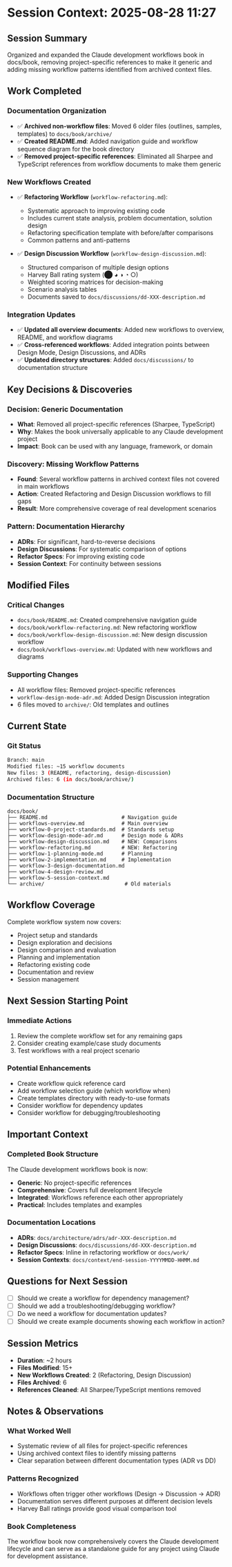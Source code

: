 # Session Context: 2025-08-28 11:27

## Session Summary
Organized and expanded the Claude development workflows book in docs/book, removing project-specific references to make it generic and adding missing workflow patterns identified from archived context files.

## Work Completed

### Documentation Organization
- ✅ **Archived non-workflow files**: Moved 6 older files (outlines, samples, templates) to `docs/book/archive/`
- ✅ **Created README.md**: Added navigation guide and workflow sequence diagram for the book directory
- ✅ **Removed project-specific references**: Eliminated all Sharpee and TypeScript references from workflow documents to make them generic

### New Workflows Created
- ✅ **Refactoring Workflow** (`workflow-refactoring.md`): 
  - Systematic approach to improving existing code
  - Includes current state analysis, problem documentation, solution design
  - Refactoring specification template with before/after comparisons
  - Common patterns and anti-patterns

- ✅ **Design Discussion Workflow** (`workflow-design-discussion.md`):
  - Structured comparison of multiple design options
  - Harvey Ball rating system (⬤ ◕ ◑ ◔ ○)
  - Weighted scoring matrices for decision-making
  - Scenario analysis tables
  - Documents saved to `docs/discussions/dd-XXX-description.md`

### Integration Updates
- ✅ **Updated all overview documents**: Added new workflows to overview, README, and workflow diagrams
- ✅ **Cross-referenced workflows**: Added integration points between Design Mode, Design Discussions, and ADRs
- ✅ **Updated directory structures**: Added `docs/discussions/` to documentation structure

## Key Decisions & Discoveries

### Decision: Generic Documentation
- **What**: Removed all project-specific references (Sharpee, TypeScript)
- **Why**: Makes the book universally applicable to any Claude development project
- **Impact**: Book can be used with any language, framework, or domain

### Discovery: Missing Workflow Patterns
- **Found**: Several workflow patterns in archived context files not covered in main workflows
- **Action**: Created Refactoring and Design Discussion workflows to fill gaps
- **Result**: More comprehensive coverage of real development scenarios

### Pattern: Documentation Hierarchy
- **ADRs**: For significant, hard-to-reverse decisions
- **Design Discussions**: For systematic comparison of options
- **Refactor Specs**: For improving existing code
- **Session Context**: For continuity between sessions

## Modified Files

### Critical Changes
- `docs/book/README.md`: Created comprehensive navigation guide
- `docs/book/workflow-refactoring.md`: New refactoring workflow
- `docs/book/workflow-design-discussion.md`: New design discussion workflow
- `docs/book/workflows-overview.md`: Updated with new workflows and diagrams

### Supporting Changes
- All workflow files: Removed project-specific references
- `workflow-design-mode-adr.md`: Added Design Discussion integration
- 6 files moved to `archive/`: Old templates and outlines

## Current State

### Git Status
```bash
Branch: main
Modified files: ~15 workflow documents
New files: 3 (README, refactoring, design-discussion)
Archived files: 6 (in docs/book/archive/)
```

### Documentation Structure
```
docs/book/
├── README.md                        # Navigation guide
├── workflows-overview.md            # Main overview
├── workflow-0-project-standards.md  # Standards setup
├── workflow-design-mode-adr.md      # Design mode & ADRs
├── workflow-design-discussion.md    # NEW: Comparisons
├── workflow-refactoring.md          # NEW: Refactoring
├── workflow-1-planning-mode.md      # Planning
├── workflow-2-implementation.md     # Implementation
├── workflow-3-design-documentation.md
├── workflow-4-design-review.md
├── workflow-5-session-context.md
└── archive/                          # Old materials
```

## Workflow Coverage
Complete workflow system now covers:
- Project setup and standards
- Design exploration and decisions
- Design comparison and evaluation
- Planning and implementation
- Refactoring existing code
- Documentation and review
- Session management

## Next Session Starting Point

### Immediate Actions
1. Review the complete workflow set for any remaining gaps
2. Consider creating example/case study documents
3. Test workflows with a real project scenario

### Potential Enhancements
- Create workflow quick reference card
- Add workflow selection guide (which workflow when)
- Create templates directory with ready-to-use formats
- Consider workflow for dependency updates
- Consider workflow for debugging/troubleshooting

## Important Context

### Completed Book Structure
The Claude development workflows book is now:
- **Generic**: No project-specific references
- **Comprehensive**: Covers full development lifecycle
- **Integrated**: Workflows reference each other appropriately
- **Practical**: Includes templates and examples

### Documentation Locations
- **ADRs**: `docs/architecture/adrs/adr-XXX-description.md`
- **Design Discussions**: `docs/discussions/dd-XXX-description.md`
- **Refactor Specs**: Inline in refactoring workflow or `docs/work/`
- **Session Contexts**: `docs/context/end-session-YYYYMMDD-HHMM.md`

## Questions for Next Session

- [ ] Should we create a workflow for dependency management?
- [ ] Should we add a troubleshooting/debugging workflow?
- [ ] Do we need a workflow for documentation updates?
- [ ] Should we create example documents showing each workflow in action?

## Session Metrics

- **Duration**: ~2 hours
- **Files Modified**: 15+
- **New Workflows Created**: 2 (Refactoring, Design Discussion)
- **Files Archived**: 6
- **References Cleaned**: All Sharpee/TypeScript mentions removed

## Notes & Observations

### What Worked Well
- Systematic review of all files for project-specific references
- Using archived context files to identify missing patterns
- Clear separation between different documentation types (ADR vs DD)

### Patterns Recognized
- Workflows often trigger other workflows (Design → Discussion → ADR)
- Documentation serves different purposes at different decision levels
- Harvey Ball ratings provide good visual comparison tool

### Book Completeness
The workflow book now comprehensively covers the Claude development lifecycle and can serve as a standalone guide for any project using Claude for development assistance.